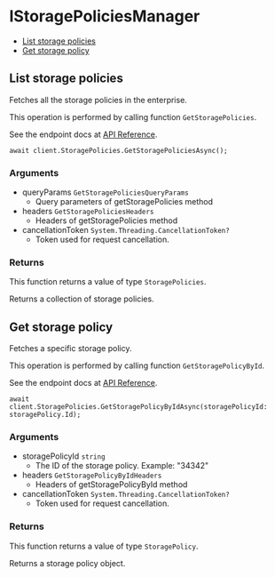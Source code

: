 # IStoragePoliciesManager


- [List storage policies](#list-storage-policies)
- [Get storage policy](#get-storage-policy)

## List storage policies

Fetches all the storage policies in the enterprise.

This operation is performed by calling function `GetStoragePolicies`.

See the endpoint docs at
[API Reference](https://developer.box.com/reference/get-storage-policies/).

<!-- sample get_storage_policies -->
```
await client.StoragePolicies.GetStoragePoliciesAsync();
```

### Arguments

- queryParams `GetStoragePoliciesQueryParams`
  - Query parameters of getStoragePolicies method
- headers `GetStoragePoliciesHeaders`
  - Headers of getStoragePolicies method
- cancellationToken `System.Threading.CancellationToken?`
  - Token used for request cancellation.


### Returns

This function returns a value of type `StoragePolicies`.

Returns a collection of storage policies.


## Get storage policy

Fetches a specific storage policy.

This operation is performed by calling function `GetStoragePolicyById`.

See the endpoint docs at
[API Reference](https://developer.box.com/reference/get-storage-policies-id/).

<!-- sample get_storage_policies_id -->
```
await client.StoragePolicies.GetStoragePolicyByIdAsync(storagePolicyId: storagePolicy.Id);
```

### Arguments

- storagePolicyId `string`
  - The ID of the storage policy. Example: "34342"
- headers `GetStoragePolicyByIdHeaders`
  - Headers of getStoragePolicyById method
- cancellationToken `System.Threading.CancellationToken?`
  - Token used for request cancellation.


### Returns

This function returns a value of type `StoragePolicy`.

Returns a storage policy object.


